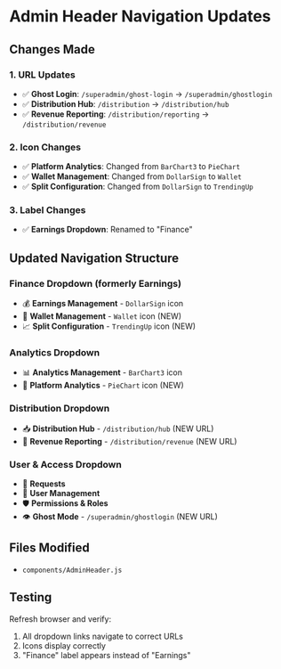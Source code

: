 # Admin Header Navigation Updates

## Changes Made

### 1. URL Updates
- ✅ **Ghost Login**: `/superadmin/ghost-login` → `/superadmin/ghostlogin`
- ✅ **Distribution Hub**: `/distribution` → `/distribution/hub`
- ✅ **Revenue Reporting**: `/distribution/reporting` → `/distribution/revenue`

### 2. Icon Changes
- ✅ **Platform Analytics**: Changed from `BarChart3` to `PieChart`
- ✅ **Wallet Management**: Changed from `DollarSign` to `Wallet`
- ✅ **Split Configuration**: Changed from `DollarSign` to `TrendingUp`

### 3. Label Changes
- ✅ **Earnings Dropdown**: Renamed to "Finance"

## Updated Navigation Structure

### Finance Dropdown (formerly Earnings)
- 💰 **Earnings Management** - `DollarSign` icon
- 👛 **Wallet Management** - `Wallet` icon (NEW)
- 📈 **Split Configuration** - `TrendingUp` icon (NEW)

### Analytics Dropdown
- 📊 **Analytics Management** - `BarChart3` icon
- 🥧 **Platform Analytics** - `PieChart` icon (NEW)

### Distribution Dropdown
- 📥 **Distribution Hub** - `/distribution/hub` (NEW URL)
- 📄 **Revenue Reporting** - `/distribution/revenue` (NEW URL)

### User & Access Dropdown
- 📝 **Requests**
- 👥 **User Management**
- 🛡️ **Permissions & Roles**
- 👁️ **Ghost Mode** - `/superadmin/ghostlogin` (NEW URL)

## Files Modified
- `components/AdminHeader.js`

## Testing
Refresh browser and verify:
1. All dropdown links navigate to correct URLs
2. Icons display correctly
3. "Finance" label appears instead of "Earnings"

